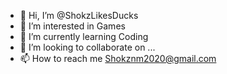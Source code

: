 - 👋 Hi, I’m @ShokzLikesDucks
- 👀 I’m interested in Games
- 🌱 I’m currently learning Coding
- 💞️ I’m looking to collaborate on ...
- 📫 How to reach me Shokznm2020@gmail.com
